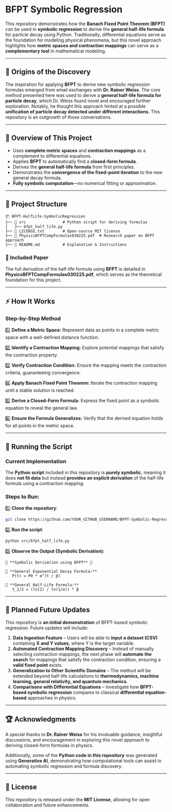 # **BFPT Symbolic Regression**

This repository demonstrates how the **Banach Fixed Point Theorem (BFPT)** can be used in **symbolic regression** to derive the **general half-life formula** for particle decay using Python. Traditionally, differential equations serve as the foundation for modeling physical phenomena, but this novel approach highlights how **metric spaces and contraction mappings** can serve as a **complementary tool** in mathematical modeling.

---

## 🔹 **Origins of the Discovery**
The inspiration for applying **BFPT** to derive new symbolic regression formulas emerged from email exchanges with **Dr. Rainer Weiss**. The core method presented here was used to derive a **general half-life formula for particle decay**, which Dr. Weiss found novel and encouraged further exploration. Notably, he thought this approach hinted at a possible **unification of particle decay detected under different interactions**. This repository is an outgrowth of those conversations.

---

## 🔹 **Overview of This Project**
- Uses **complete metric spaces** and **contraction mappings** as a complement to differential equations.
- Applies **BFPT** to automatically find a **closed-form formula**.
- Derives the **general half-life formula** from first principles.
- Demonstrates the **convergence of the fixed-point iteration** to the new general decay formula.
- **Fully symbolic computation**—no numerical fitting or approximation.

---

## 📂 **Project Structure**
```
📦 BFPT-HalfLife-SymbolicRegression
├── 📂 src                # Python script for deriving formulas
│   ├── bfpt_half_life.py
├── 📄 LICENSE.txt        # Open-source MIT license
├── 📄 PhysicsBFPTCompFormulas030225.pdf  # Research paper on BFPT approach
├── 📄 README.md          # Explanation & Instructions
```
### **📜 Included Paper**
The full derivation of the half-life formula using **BFPT** is detailed in **PhysicsBFPTCompFormulas030225.pdf**, which serves as the theoretical foundation for this project.

---

## ⚡ **How It Works**
### **Step-by-Step Method**
1️⃣ **Define a Metric Space:** Represent data as points in a complete metric space with a well-defined distance function.

2️⃣ **Identify a Contraction Mapping:** Explore potential mappings that satisfy the contraction property.

3️⃣ **Verify Contraction Condition:** Ensure the mapping meets the contraction criteria, guaranteeing convergence.

4️⃣ **Apply Banach Fixed Point Theorem:** Iterate the contraction mapping until a stable solution is reached.

5️⃣ **Derive a Closed-Form Formula:** Express the fixed point as a symbolic equation to reveal the general law.

6️⃣ **Ensure the Formula Generalizes:** Verify that the derived equation holds for all points in the metric space.

---

## **📌 Running the Script**
### **Current Implementation**
The **Python script** included in this repository is **purely symbolic**, meaning it does **not fit data** but instead **provides an explicit derivation** of the half-life formula using a contraction mapping.

### **Steps to Run:**
1️⃣ **Clone the repository**:
```sh
git clone https://github.com/YOUR_GITHUB_USERNAME/BFPT-Symbolic-Regression.git
```
2️⃣ **Run the script**:
```sh
python src/bfpt_half_life.py
```
3️⃣ **Observe the Output (Symbolic Derivation):**
```
🔹 **Symbolic Derivation using BFPT** 🔹

📌 **General Exponential Decay Formula:**
   P(t) = P0 * α^(t / β)

📌 **General Half-Life Formula:**
   t_1/2 = (ln(2) / ln(1/α)) * β
```

---

## 🔭 **Planned Future Updates**
This repository is **an initial demonstration** of BFPT-based symbolic regression. Future updates will include:
1. **Data Ingestion Feature** – Users will be able to **input a dataset (CSV)** containing **X and Y values**, where Y is the target variable.
2. **Automated Contraction Mapping Discovery** – Instead of manually selecting contraction mappings, the next phase will **automate the search** for mappings that satisfy the contraction condition, ensuring a **valid fixed point** exists.
3. **Generalization to Other Scientific Domains** – The method will be extended beyond half-life calculations to **thermodynamics, machine learning, general relativity, and quantum mechanics**.
4. **Comparisons with Differential Equations** – Investigate how **BFPT-based symbolic regression** compares to classical **differential equation-based** approaches in physics.

---

## 🏆 **Acknowledgments**
A special thanks to **Dr. Rainer Weiss** for his invaluable guidance, insightful discussions, and encouragement in exploring this novel approach to deriving closed-form formulas in physics.

Additionally, some of the **Python code in this repository** was generated using **Generative AI**, demonstrating how computational tools can assist in automating symbolic regression and formula discovery.

---

## 📝 **License**
This repository is released under the **MIT License**, allowing for open collaboration and future enhancements.





